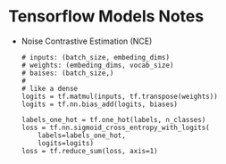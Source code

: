 # Tensorflow Models Notes

- Noise Contrastive Estimation (NCE)
    ```
    # inputs: (batch_size, embeding_dims)
    # weights: (embeding_dims, vocab_size)
    # baises: (batch_size,)
    #
    # like a dense
    logits = tf.matmul(inputs, tf.transpose(weights))
    logits = tf.nn.bias_add(logits, biases)

    labels_one_hot = tf.one_hot(labels, n_classes)
    loss = tf.nn.sigmoid_cross_entropy_with_logits(
        labels=labels_one_hot,
        logits=logits)
    loss = tf.reduce_sum(loss, axis=1)
    ```
